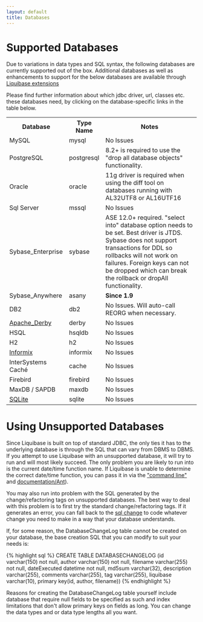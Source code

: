 ```yaml
---
layout: default
title: Databases
---
```


# Supported Databases #

Due to variations in data types and SQL syntax, the following databases are currently supported out of the box.  Additional databases as well as enhancements to support for the below databases are available through [Liquibase extensions](http://liquibase.org/extensions)

Please find further information about which jdbc driver, url, classes etc. these databases need, by clicking on the database-specific links in the table below.

<table>
<tr><th>Database</th><th>Type Name</th><th>Notes</th></tr>
<tr><td>MySQL</td><td>mysql</td><td>No Issues</td></tr>
<tr><td>PostgreSQL</td><td>postgresql</td><td>8.2+ is required to use the "drop all database objects" functionality.</td></tr>
<tr><td>Oracle</td><td>oracle</td><td>11g driver is required when using the diff tool on databases running with AL32UTF8 or AL16UTF16</td></tr>
<tr><td>Sql Server</td><td>mssql</td><td>No Issues</td></tr>
<tr><td>Sybase_Enterprise</td><td>sybase</td><td>ASE 12.0+ required. "select into" database option needs to be set. Best driver is JTDS. Sybase does not support transactions for DDL so rollbacks will not work on failures. Foreign keys can not be dropped which can break the rollback or dropAll functionality.</td></tr>
<tr><td>Sybase_Anywhere</td><td>asany</td><td><b>Since 1.9</b></td></tr>
<tr><td>DB2</td><td>db2</td><td>No Issues. Will auto-call REORG when necessary.</td></tr>
<tr><td><a href="apache_derby.html">Apache_Derby</a></td><td>derby</td><td>No Issues</td></tr>
<tr><td>HSQL</td><td>hsqldb</td><td>No Issues</td></tr>
<tr><td>H2</td><td>h2</td><td>No Issues</td></tr>
<tr><td><a href="informix.html">Informix</a></td><td>informix</td><td>No Issues</td></tr>
<tr><td>InterSystems Caché</td><td>cache</td><td>No Issues</td></tr>
<tr><td>Firebird</td><td>firebird</td><td>No Issues</td></tr>
<tr><td>MaxDB / SAPDB</td><td>maxdb</td><td>No Issues</td></tr>
<tr><td><a href="sqlite.html">SQLite</a></td><td>sqlite</td><td>No Issues</td></tr>
</table>

# Using Unsupported Databases #

Since Liquibase is built on top of standard JDBC, the only ties it has to the underlying database is through the SQL that can vary from DBMS to DBMS. If you attempt to use Liquibase with an unsupported database, it will try to run and will most likely succeed. The only problem you are likely to run into is the current date/time function name. If Liquibase is unable to determine the correct date/time function, you can pass it in via the ["command line"](documentation/command_line.html) and [documentation/Ant](documentation/ant/index.html)).

You may also run into problem with the SQL generated by the change/refactoring tags on unsupported databases. The best way to deal with this problem is to first try the standard change/refactoring tags. If it generates an error, you can fall back to the [sql change](documentation/changes/sql.html) to code whatever change you need to make in a way that your database understands.

If, for some reason, the DatabaseChangeLog table cannot be created on your database, the base creation SQL that you can modify to suit your needs is:

{% highlight sql %}
CREATE TABLE DATABASECHANGELOG (id varchar(150) not null,
author varchar(150) not null,
filename varchar(255) not null,
dateExecuted datetime not null,
md5sum varchar(32),
description varchar(255),
comments varchar(255),
tag varchar(255),
liquibase varchar(10),
primary key(id, author, filename))
{% endhighlight %}

Reasons for creating the DatabaseChangeLog table yourself include database that require null fields to be specified as such and index limitations that don't allow primary keys on fields as long. You can change the data types and or data type lengths all you want.
